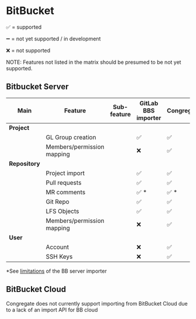 # BitBucket

:white_check_mark: = supported

:heavy_minus_sign: = not yet supported / in development

:x: = not supported

NOTE: Features not listed in the matrix should be presumed to be not yet supported.

## Bitbucket Server

| Main           | Feature                    | Sub-feature | GitLab BBS importer  | Congregate           |
| -------------- | -------------------------- | ----------- | -------------------- | -------------------- |
| **Project**    |
|                | GL Group creation          |             | :white_check_mark:   | :white_check_mark:   |
|                | Members/permission mapping |             | :x:                  | :white_check_mark:   |
| **Repository** |
|                | Project import             |             | :white_check_mark:   | :white_check_mark:   |
|                | Pull requests              |             | :white_check_mark:   | :white_check_mark:   |
|                | MR comments                |             | :white_check_mark: * | :white_check_mark: * |
|                | Git Repo                   |             | :white_check_mark:   | :white_check_mark:   |
|                | LFS Objects                |             | :white_check_mark:   | :white_check_mark:   |
|                | Members/permission mapping |             | :x:                  | :white_check_mark:   |
| **User**       |
|                | Account                    |             | :x:                  | :white_check_mark:   |
|                | SSH Keys                   |             | :x:                  | :white_check_mark:   |

*See [limitations](https://docs.gitlab.com/ee/user/project/import/bitbucket_server.html#items-that-are-not-imported) of the BB server importer

## BitBucket Cloud

Congregate does not currently support importing from BitBucket Cloud due to a lack of an import API for BB cloud
